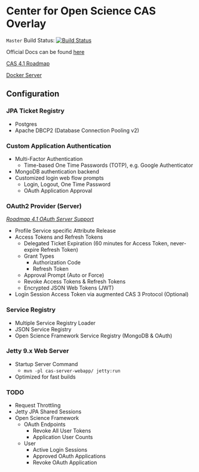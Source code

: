 # Center for Open Science CAS Overlay

`Master` Build Status: [![Build Status](https://travis-ci.org/CenterForOpenScience/cas-overlay.svg?branch=master)](https://travis-ci.org/CenterForOpenScience/cas-overlay)

Official Docs can be found [here](https://jasig.github.io/cas/)

[CAS 4.1 Roadmap](https://wiki.jasig.org/display/CAS/CAS+4.1+Roadmap)

[Docker Server](https://github.com/CenterForOpenScience/docker-library/tree/master/cas)

## Configuration

### JPA Ticket Registry

* Postgres
* Apache DBCP2 (Database Connection Pooling v2)

### Custom Application Authentication

* Multi-Factor Authentication
  * Time-based One Time Passwords (TOTP), e.g. Google Authenticator
* MongoDB authentication backend
* Customized login web flow prompts
  * Login, Logout, One Time Password
  * OAuth Application Approval

### OAuth2 Provider (Server)
*[Roadmap 4.1 OAuth Server Support](https://wiki.jasig.org/display/CAS/CAS+4.1+Roadmap#CAS4.1Roadmap-Oauthserversupport)*

* Profile Service specific Attribute Release
* Access Tokens and Refresh Tokens
  * Delegated Ticket Expiration (60 minutes for Access Token, never-expire Refresh Token)
  * Grant Types
    * Authorization Code
    * Refresh Token
  * Approval Prompt (Auto or Force)
  * Revoke Access Tokens & Refresh Tokens
  * Encrypted JSON Web Tokens (JWT)
* Login Session Access Token via augmented CAS 3 Protocol (Optional)

### Service Registry

* Multiple Service Registry Loader
* JSON Service Registry
* Open Science Framework Service Registry (MongoDB & OAuth)

### Jetty 9.x Web Server

* Startup Server Command
  * `mvn -pl cas-server-webapp/ jetty:run`
* Optimized for fast builds

### TODO

* Request Throttling
* Jetty JPA Shared Sessions
* Open Science Framework
  * OAuth Endpoints
    * Revoke All User Tokens
    * Application User Counts
  * User
    * Active Login Sessions
    * Approved OAuth Applications
    * Revoke OAuth Application
